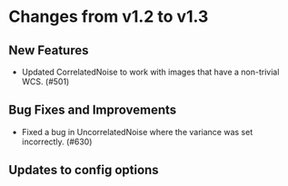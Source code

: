 Changes from v1.2 to v1.3
=========================

New Features
------------

- Updated CorrelatedNoise to work with images that have a non-trivial WCS. (#501)


Bug Fixes and Improvements
--------------------------

- Fixed a bug in UncorrelatedNoise where the variance was set incorrectly. (#630)


Updates to config options
-------------------------

